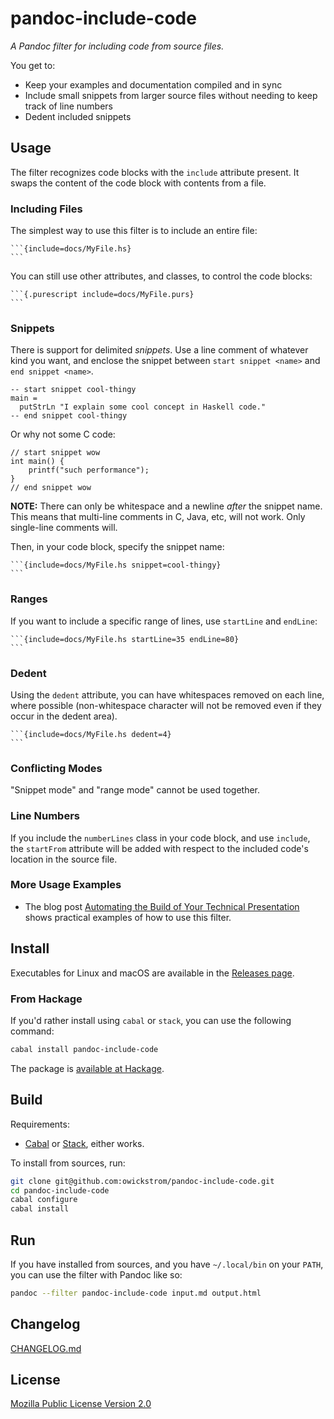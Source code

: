 # pandoc-include-code

_A Pandoc filter for including code from source files._

You get to:

* Keep your examples and documentation compiled and in sync
* Include small snippets from larger source files without needing to keep
  track of line numbers
* Dedent included snippets

## Usage

The filter recognizes code blocks with the `include` attribute present. It
swaps the content of the code block with contents from a file.

### Including Files

The simplest way to use this filter is to include an entire file:

    ```{include=docs/MyFile.hs}
    ```

You can still use other attributes, and classes, to control the code blocks:

    ```{.purescript include=docs/MyFile.purs}
    ```

### Snippets

There is support for delimited _snippets_. Use a line comment of
whatever kind you want, and enclose the snippet between `start snippet
<name>` and `end snippet <name>`.

    -- start snippet cool-thingy
    main =
      putStrLn "I explain some cool concept in Haskell code."
    -- end snippet cool-thingy

Or why not some C code:

    // start snippet wow
    int main() {
        printf("such performance");
    }
    // end snippet wow

**NOTE:** There can only be whitespace and a newline _after_ the
snippet name. This means that multi-line comments in C, Java, etc,
will not work. Only single-line comments will.

Then, in your code block, specify the snippet name:

    ```{include=docs/MyFile.hs snippet=cool-thingy}
    ```

### Ranges

If you want to include a specific range of lines, use `startLine` and `endLine`:

    ```{include=docs/MyFile.hs startLine=35 endLine=80}
    ```

### Dedent

Using the `dedent` attribute, you can have whitespaces removed on each line,
where possible (non-whitespace character will not be removed even if they occur
in the dedent area).

    ```{include=docs/MyFile.hs dedent=4}
    ```

### Conflicting Modes

"Snippet mode" and "range mode" cannot be used together.

### Line Numbers

If you include the `numberLines` class in your code block, and use `include`,
the `startFrom` attribute will be added with respect to the included code's
location in the source file.

### More Usage Examples

* The blog post [Automating the Build of Your Technical Presentation](https://wickstrom.tech/programming/2017/09/24/automating-the-build-of-your-technical-presentation.html)
  shows practical examples of how to use this filter.

## Install

Executables for Linux and macOS are available in the [Releases
page](https://github.com/owickstrom/pandoc-include-code/releases).

### From Hackage

If you'd rather install using `cabal` or `stack`, you can use the following
command:

```bash
cabal install pandoc-include-code
```

The package is [available at Hackage](https://hackage.haskell.org/package/pandoc-include-code).

## Build

Requirements:

* [Cabal](https://www.haskell.org/cabal/) or
  [Stack](https://docs.haskellstack.org/en/stable/README/), either works.

To install from sources, run:

```bash
git clone git@github.com:owickstrom/pandoc-include-code.git
cd pandoc-include-code
cabal configure
cabal install
```

## Run

If you have installed from sources, and you have `~/.local/bin` on your
`PATH`, you can use the filter with Pandoc like so:

```bash
pandoc --filter pandoc-include-code input.md output.html
```

## Changelog

[CHANGELOG.md](CHANGELOG.md)

## License

[Mozilla Public License Version 2.0](LICENSE)
